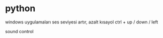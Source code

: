 # python
windows uygulamaları
 ses seviyesi artır, azalt
 kısayol ctrl + up / 
 down /
 left

sound control
